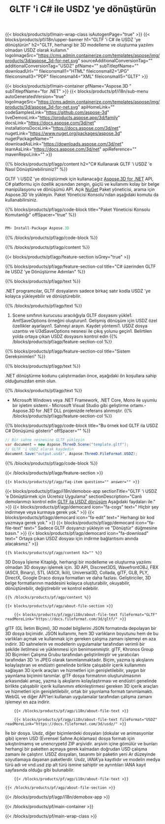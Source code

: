 ﻿---
title: GLTF 'i C# ile USDZ 'ye dönüştürün 
url: /tr/net/conversion/gltf-to-usdz 
description: GLTF ila USDZ C# dönüşümü için örnek kod. .NET, Asp.NET veya herhangi bir .NET tabanlı uygulamada USDZ dönüşümüne kadar toplu GLTF dosyaları için API örnek kodu kullanın.
---
{{< blocks/products/pf/main-wrap-class isAutogenPage="true" >}}
{{< blocks/products/pf/i18n/upper-banner h1="GLTF \'i C# ile USDZ \'ye dönüştürün" h2="GLTF, herhangi bir 3D modelleme ve oluşturma yazılımı olmadan USDZ olarak kullanın." logoImageSrc="https://cms.admin.containerize.com/templates/aspose/img/products/3d/aspose_3d-for-net.svg" sourceAdditionalConversionTag="" additionalConversionTag="USDZ" pfName="" subTitlepfName="" downloadUrl="" fileiconsmall1="HTML" fileiconsmall2="JPG" fileiconsmall3="PDF" fileiconsmall4="XML" fileiconsmall5="GLTF" >}}

{{< blocks/products/pf/main-container pfName="Aspose.3D " subTitlepfName="for .NET" >}}
{{< blocks/products/pf/i18n/sub-menu autoGeneratedVersion="true" logoImageSrc="https://cms.admin.containerize.com/templates/aspose/img/products/3d/aspose_3d-for-net.svg" apiHomeLink="" codeSamplesLink="https://github.com/aspose-3d" liveDemosLink="https://products.aspose.app/3d/family" docsLink="https://docs.aspose.com/3d/net" installationsDocsLink="https://docs.aspose.com/3d/net" nugetLink="https://www.nuget.org/packages/aspose.3d" nugetPackageName="" downloadAsLink="https://downloads.aspose.com/3d/net" learnAsLink="https://docs.aspose.com/3d/net" apiReference="" mavenRepoLink="" >}}

{{% blocks/products/pf/agp/content h2="C# Kullanarak GLTF \'i USDZ \'e Nasıl Dönüştürebilirsiniz?" %}}

 GLTF 'i USDZ 'ye dönüştürmek için kullanacağız
 [Aspose.3D for .NET](https://products.aspose.com/3d/net) 
 API, C# platformu için özellik açısından zengin, güçlü ve kullanımı kolay bir belge manipülasyonu ve dönüşümü API. Açık
 [NuGet](https://www.nuget.org/packages/aspose.3d) 
 Paket yöneticisi, arama için
 Aspose.3D 
 Ve yükleyin. Paket Yöneticisi Konsolu'ndan aşağıdaki komutu da kullanabilirsiniz.

{{% blocks/products/pf/agp/code-block title="Paket Yöneticisi Konsolu Komutanlığı" offSpacer="true" %}}

```cs

PM> Install-Package Aspose.3D


```

{{% /blocks/products/pf/agp/code-block %}}

{{% /blocks/products/pf/agp/content %}}

{{< blocks/products/pf/agp/feature-section isGrey="true" >}}

{{% blocks/products/pf/agp/feature-section-col title="C# üzerinden GLTF ile USDZ \'ye Dönüştürme Adımları" %}}

{{% blocks/products/pf/agp/text %}}

 .NET programcılar, GLTF dosyalarını sadece birkaç satır kodla USDZ 'ye kolayca yükleyebilir ve dönüştürebilir.

{{% /blocks/products/pf/agp/text %}}

1. Scene sınıfının kurucusu aracılığıyla GLTF dosyasını yükle1. AmfSaveOptions örneğini oluşturun1. Gelişmiş dönüşüm için USDZ özel özellikler ayarlayın1. Sahneyi arayın. Kaydet yöntemi1. USDZ dosya uzantısı ve U3dSaveOptions nesnesi ile çıkış yolunu geçin1. Belirtilen yolda ortaya çıkan USDZ dosyasını kontrol edin
{{% /blocks/products/pf/agp/feature-section-col %}}

{{% blocks/products/pf/agp/feature-section-col title="Sistem Gereksinimleri" %}}

{{% blocks/products/pf/agp/text %}}

 .NET dönüştürme kodunu çalıştırmadan önce, aşağıdaki ön koşullara sahip olduğunuzdan emin olun.

{{% /blocks/products/pf/agp/text %}}

- Microsoft Windows veya .NET Framework, .NET Core, Mono ile uyumlu bir işletim sistemi.- Microsoft Visual Studio gibi geliştirme ortamı.- Aspose.3D for .NET DLL projenizde referans alınmıştır.
{{% /blocks/products/pf/agp/feature-section-col %}}

{{% blocks/products/pf/agp/code-block title="Bu örnek kod GLTF ila USDZ C# Dönüşümü gösterir" offSpacer="" %}}

```cs
// Bir sahne nesnesine GLTF yükleyin 
var document = new Aspose.ThreeD.Scene("template.gltf");
// GLTF 'i USDZ olarak kaydedin 
document.Save("output.usdz", Aspose.ThreeD.FileFormat.USDZ); 


```

{{% /blocks/products/pf/agp/code-block %}}

{{< /blocks/products/pf/agp/feature-section >}}

    {{< blocks/products/pf/agp/faq-item question="" answer="" >}}
 

<!-- aboutfile Starts -->

{{< blocks/products/pf/agp/i18n/demobox-app sectionTitle="GLTF \'i USDZ \'e Dönüştürmek için Ücretsiz Uygulama" sectionDescription="Canlı demolarımızı kontrol edin [GLTF ila USDZ dönüşüm](https://products.aspose.app/3d/conversion/gltf-to-usdz) Aşağıdaki faydaları ile." >}}
        {{< blocks/products/pf/agp/democard icon="fa-cogs" text=" Hiçbir şey indirmeye veya kurmaya gerek yok." >}}
        {{< blocks/products/pf/agp/democard icon="fa-edit" text=" Herhangi bir kod yazmaya gerek yok." >}}
        {{< blocks/products/pf/agp/democard icon="fa-file-text" text=" Sadece GLTF dosyanızı yükleyin ve \"Dönüştür\" düğmesine basın." >}}
        {{< blocks/products/pf/agp/democard icon="fa-download" text=" Ortaya çıkan USDZ dosyası için indirme bağlantısını anında alacaksınız." >}}

    {{% blocks/products/pf/agp/content h2="" %}}

 3D Dosya İşleme Kitaplığı, herhangi bir modelleme ve oluşturma yazılımı olmadan 3D dosyayı işlemek için. 3D API, Discreet3DS, WavefrontOBJ, FBX (ASCII, Binary), STL (ASCII, İkili), Universal3D, Collada, glTF, GLB, PLY, DirectX, Google Draco dosya formatları ve daha fazlası. Geliştiriciler, 3D belge formatlarının maddesini kolayca oluşturabilir, okuyabilir, dönüştürebilir, değiştirebilir ve kontrol edebilir.



    {{% /blocks/products/pf/agp/content %}}

    {{< blocks/products/pf/agp/about-file-section >}}

        {{< blocks/products/pf/agp/i18n/about-file-text fileFormat="GLTF" readMoreLink="https://docs.fileformat.com/3d/gltf/" >}}
glTF (GL İletim Biçimi), 3D model bilgilerini JSON formatında depolayan bir 3D dosya biçimidir. JSON kullanımı, hem 3D varlıkların boyutunu hem de bu varlıkları açmak ve kullanmak için gereken çalışma zamanı işlemeyi en aza indirir. 3D sahnelerin ve modellerin uygulamalar tarafından verimli bir şekilde iletilmesi ve yüklenmesi için benimsenmiştir. glTF, Khronos Group 3D Biçimleri Çalışma Grubu tarafından geliştirilmiştir ve yaratıcıları tarafından 3D 'in JPEG olarak tanımlanmaktadır. Biçim, yazma iş akışlarını kolaylaştıran ve endüstri genelinde birlikte çalışabilir içerik kullanımını sağlayan 3D içerik araçları ve hizmetleri için genişletilebilir, yaygın bir yayınlama biçimini tanımlar. glTF dosya formatının oluşturulmasının arkasındaki amaç, yazma iş akışlarını kolaylaştırması ve endüstri genelinde birlikte çalışabilir içerik kullanımını etkinleştirmesi gereken 3D içerik araçları ve hizmetleri için genişletilebilir, ortak bir yayınlama formatı tanımlamaktı. WebGL ve diğer API'leri kullanan uygulamalar tarafından çalışma zamanı işlemeyi en aza indirir.

        {{< /blocks/products/pf/agp/i18n/about-file-text >}}

        {{< blocks/products/pf/agp/i18n/about-file-text fileFormat="USDZ" readMoreLink="https://docs.fileformat.com/3d/usdz/" >}}
İle bir dosya. Usdz, diğer biçimlerdeki dosyaları (dokular ve animasyonlar gibi) içeren USD (Evrensel Sahne Açıklaması) dosya formatı için sıkıştırılmamış ve unencrypetd ZIP arşividir. arşivin içine gömülür ve bunları herhangi bir paketten açmaya gerek kalmadan doğrudan USD çalışma zamanı ile çalıştırır. USDZ dosyaları, tasarımı bir paketin yeni Ar düzeyinde soyutlamaya dayanan paketlerdir. Usdz, IANA'ya kayıtlıdır ve modelin medya türü adı ve vnd.usd zip alt türü ismine sahiptir ve ayrıntıları IANA kayıt sayfasında olduğu gibi bulunabilir.

        {{< /blocks/products/pf/agp/i18n/about-file-text >}}

    {{< /blocks/products/pf/agp/about-file-section >}}

{{< /blocks/products/pf/agp/i18n/demobox-app >}}

<!-- aboutfile Ends -->



{{< /blocks/products/pf/main-container >}}
    
{{< /blocks/products/pf/main-wrap-class >}}

